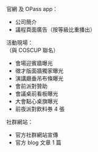官網 及 OPass app：

- 公司簡介
- 議程頁面廣告（按等級比重播出）

活動現場：<br>（與 COSCUP 聯名）

- 會場迎賓牆曝光
- 徵才版面牆獨家曝光
- 演講廳垂吊布條曝光
- 會前派對贊助
- 會議桌前看板曝光
- 大會點心桌旗曝光
- 前夜派對飲料券 4 張

社群網站：

- 官方社群網站宣傳
- 官方 blog 文章 1 篇

